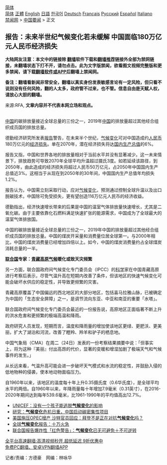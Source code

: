  <!-- 面包屑导航 --> <div class="breadcrumb"><!-- GTranslate: https://gtranslate.io/ -->  <div class="switcher notranslate">  <div class="selected">  <a href="#" onclick="return false;"> 简体</a>  </div>  <div class="option">  <a href="https://www.bannedbook.org" onclick="doGTranslate('zh-CN|zh-CN');jQuery('div.switcher div.selected a').html(jQuery(this).html());return false;" title="简体中文" class="nturl selected"> 简体</a>  <a href="https://www.bannedbook.org/zh-tw/" onclick="doGTranslate('zh-CN|zh-TW');jQuery('div.switcher div.selected a').html(jQuery(this).html());return false;" title="繁體中文" class="nturl"> 正體</a>  <a href="https://www.bannedbook.org/en/" onclick="doGTranslate('zh-CN|en');jQuery('div.switcher div.selected a').html(jQuery(this).html());return false;" title="English" class="nturl"> English</a>  <a href="https://www.bannedbook.org/ja/" onclick="doGTranslate('zh-CN|ja');jQuery('div.switcher div.selected a').html(jQuery(this).html());return false;" title="日本語" class="nturl"> 日語</a>  <a href="https://www.bannedbook.org/ko/" onclick="doGTranslate('zh-CN|ko');jQuery('div.switcher div.selected a').html(jQuery(this).html());return false;" title="한국어" class="nturl"> 한국어</a>  <a href="https://www.bannedbook.org/de/" onclick="doGTranslate('zh-CN|de');jQuery('div.switcher div.selected a').html(jQuery(this).html());return false;" title="Deutsch" class="nturl"> Deutsch</a>  <a href="https://www.bannedbook.org/fr/" onclick="doGTranslate('zh-CN|fr');jQuery('div.switcher div.selected a').html(jQuery(this).html());return false;" title="Français" class="nturl"> Français</a>  <a href="https://www.bannedbook.org/ru/" onclick="doGTranslate('zh-CN|ru');jQuery('div.switcher div.selected a').html(jQuery(this).html());return false;" title="Русский" class="nturl"> Русский</a>  <a href="https://www.bannedbook.org/es/" onclick="doGTranslate('zh-CN|es');jQuery('div.switcher div.selected a').html(jQuery(this).html());return false;" title="Español" class="nturl"> Español</a>  <a href="https://www.bannedbook.org/it/" onclick="doGTranslate('zh-CN|it');jQuery('div.switcher div.selected a').html(jQuery(this).html());return false;" title="Italiano" class="nturl"> Italiano</a>  </div>  </div>      <div class='breadcrumb-sub'><!-- Breadcrumb NavXT 6.3.0 --> <a href="https://www.bannedbook.org/" class="home">禁闻网</a> &gt; <a href="https://www.bannedbook.org/bnews/headline/" class="category">中国要闻</a> &gt; 正文</div></div><h2>报告：未来半世纪气候变化若未缓解 中国面临180万亿元人民币经济损失</h2> <p class="notice"><b>大陆网友注意：本文中的链接除 <a href="https://github.com/bannedbook/fanqiang" >翻墙</a>软件下载和<a href="https://github.com/killgcd/justmysocks/blob/master/README.md">翻墙推荐</a>链接外全部为禁网链接，未翻墙状态下打不开，请勿点击。此为文字版禁闻，欲看图文视频完整版和更多禁闻，请下载<a href="https://github.com/bannedbook/fanqiang">翻墙软件或APP</a>后翻墙上禁闻网。</p><p>备注：翻墙看新闻非常安全，翻墙以真实身份发表敏感言论有一定风险，但只看不说则没有任何风险，翻的人太多，政府管不过来，也不管。信息自由是天赋人权，请放心大胆的翻墙。</b></p>  <div class="entry"> <p>来源:RFA, <strong>文章内容并不代表本网立场和观点。</strong></p> <p><br /> <span class='wp_keywordlink_affiliate'><a href="https://www.bannedbook.org/" title="中国" target="_blank">中国</a></span>的碳排放量接近全球总量的三份之一，2019年<a href="https://www.bannedbook.org/bnews/tag/%E4%B8%AD%E5%9B%BD/" class="st_tag internal_tag" rel="tag" title="标签 中国 下的日志">中国</a>的排放量超过其他经合组织成员国的排放总量。</p> <p>德勤经济研究所发表<a href="https://www2.deloitte.com/content/dam/Deloitte/cn/Documents/about-deloitte/cn-dtt-turningpoint-report-zh-210823.pdf">报告</a>警告，在未来半个世纪，<span class='wp_keywordlink'><a href="https://www.bannedbook.org/bnews/ssgc/20180904/993719.html" title="《魔鬼在统治着我们的世界(23)：环保主义(上)》" target="_blank">气候变化</a></span>可对中国造成约<a href="https://www.bannedbook.org/bnews/tag/%e4%ba%ba%e6%b0%91%e5%b8%81/" class="st_tag internal_tag" rel="tag" title="标签 人民币 下的日志">人民币</a>180万亿元的<a href="https://www.bannedbook.org/bnews/tag/%E7%BB%8F%E6%B5%8E%E6%8D%9F%E5%A4%B1/" class="st_tag internal_tag" rel="tag" title="标签 经济损失 下的日志">经济损失</a>。单在2070年，潜在经济损失将达<a href="https://www.bannedbook.org/bnews/tag/%E5%9B%BD%E5%86%85%E7%94%9F%E4%BA%A7%E6%80%BB%E5%80%BC/" class="st_tag internal_tag" rel="tag" title="标签 国内生产总值 下的日志">国内生产总值</a>的6%。 </p> <p>报告又指，中国和世界各地的排放量相对于当前水平并没有显著减少。这一未来情景下，排放趋势可导致2070年全球平均升温超过摄氏3度。如若延续该路径，到2050年，由此造成的经济损失将超过人民币50万亿元，占2050年中国国内生产总值近3%。这相当于从现在到2050年的30年间，中国国内生产总值年均损失1.2%。 </p>  <p>报告认为，中国需立刻采取行动，应对<a href="https://www.bannedbook.org/bnews/tag/%E6%B0%94%E5%80%99%E5%8F%98%E5%8C%96/" class="st_tag internal_tag" rel="tag" title="标签 气候变化 下的日志">气候变化</a>，预测通过控制全球升温以及出口脱碳技术，中国除可免受损失，更有望创造116万亿元人民币的经济收益。 </p> <p>德勤指出，经济快速增长带来的后果是中国的温室气体排放量快速增长，尤其是二氧化碳。由于主要依靠化石燃料满足快速扩张的能源需求，中国成为了全球最大的温室气体排放国。 </p> <p>中国的碳排放量接近全球总量的三份之一，2019年中国的排放量超过其他经合组织成员国的排放总量。中国的煤炭开采量和消费量位居全球第一。与2000年相比，中国的煤炭消费量已经增加四倍以上。如今，中国的煤炭消费量约占全球煤炭消耗总量的一半。 </p> <p><strong><a href="https://www.bannedbook.org/bnews/tag/%e8%81%94%e5%90%88%e5%9b%bd/" class="st_tag internal_tag" rel="tag" title="标签 联合国 下的日志">联合国</a>专家：<a href="https://www.bannedbook.org/bnews/tag/%e9%9d%92%e8%97%8f%e9%ab%98%e5%8e%9f/" class="st_tag internal_tag" rel="tag" title="标签 青藏高原 下的日志">青藏高原</a><a href="https://www.bannedbook.org/bnews/tag/%e6%b0%94%e5%80%99/" class="st_tag internal_tag" rel="tag" title="标签 气候 下的日志">气候</a>暖化或致天灾频繁</strong> </p>  <p>另一方面，联合国政府间气候变化专门委员会（IPCC）的<span class='wp_keywordlink'><a href="https://www.bannedbook.org/forum11/topic309.html" title="禁片：“科学”的棍子" target="_blank">科学</a></span>家在中国青藏高原进行考察后表示，尽管气温升高在短期内改善了条件，但该地区的快速气候变化可能会破坏水供应的稳定性，并导致更频繁的灾害。 </p> <p>青藏高原覆盖了中国偏远的西北地区的大部分地区，包括喜马拉雅山脉，已被确定为中国的「生态安全屏障」之一，是调节流向东亚、中亚和南亚的重要「水塔」。 </p> <p>联合国政府间气候变化专门委员会最近的一份报告说，高原地区正面临著不断上升的洪水危害和更频繁的极端高温和降雨。 </p> <p>政府研究人员发现，短期而言，温度和降雨量的增加使该地区更绿、更肥沃、更美丽，扩大了湖泊和河流，改善了瞪羚、羚羊和驴子的栖息地。 </p>  <p>中国气象局（CMA）在周二（24日）发表的一份考察结果摘要中说：「但事实上，将为这种『美丽』付出高昂的代价，显著的变暖和增湿加剧了极端天气和气候事件的发生。」 </p> <p>从长远来看，气温升高可能会进一步破坏天气模式和水流的稳定性，并鼓励入侵的低地物种的侵袭，使本地动物面临压力。 </p> <p>自1960年以来，该地区的温度每十年上升0.35摄氏度（0.6华氏度），是全球平均水平的两倍。自1960年以来，年降雨量每十年增加7.9毫米（0.31英寸），在2016-2020年期间达到每年539.6毫米，比1961-1990年的平均值高出12.7%。 </p> <ul class='op-related-articles' title='相关阅读'> <li><a href='https://www.bannedbook.org/bnews/baitai/20210823/1611458.html' target='_blank'>UNICEF：没有一个孩子能逃脱<b>气候变化</b>的影响</a></li> <li><a href='https://www.bannedbook.org/bnews/headline/20210813/1605734.html' target='_blank'>研究：<b>气候变化</b>危机日重，中国启动碳密集性项目</a></li> <li><a href='https://www.bannedbook.org/bnews/finance/20210812/1604957.html' target='_blank'>美国施压OPEC增产 沙特官员回应：拜登不是正在对抗<b>气候变化</b>吗？</a></li> <li><a href='https://www.bannedbook.org/bnews/baitai/20210810/1603597.html' target='_blank'>全球<b>气候变化</b>报告：十万火急</a></li> <li><a href='https://www.bannedbook.org/bnews/baitai/20210809/1603259.html' target='_blank'>联合国报告爆炸性「红色警告」：<b>气候变化</b>已无可避免＋不可逆转</a></li> </ul> <p class="texttj"> <a href="https://github.com/bannedbook/fanqiang/wiki/V2ray%E6%9C%BA%E5%9C%BA" target="_blank">全平台高速翻墙:高清视频秒开,超低延迟,9折优惠中</a><br/> <a href="https://github.com/bannedbook/fanqiang/wiki/%E7%A6%81%E9%97%BB%E7%BD%91%E5%AE%89%E5%8D%93%E7%BF%BB%E5%A2%99%E6%96%B0%E9%97%BBAPP" target="_blank">免费PC翻墙、安卓VPN翻墙APP</a></p> <p>记者/责编：方德豪　网编：林咏华</p><a name='sharetosocial'></a>  <div style="margin-bottom:5px;padding-bottom:5px;clear:both"> <div id="archive-pix-1" class="banner-ads"> <!-- AuctionX Display platform tag START --> <div id="26318x728x90x621x_ADSLOT2" clicktrack="%%CLICK_URL_ESC%%"></div> <!-- AuctionX Display platform tag END --> </div> <div id="archive-pix-2" class="banner-ads"> <!-- AuctionX Display platform tag START --> <div id="26315x300x250x621x_ADSLOT2" clicktrack="%%CLICK_URL_ESC%%"></div> <!-- AuctionX Display platform tag END --> </div> </div>  <div id="archive-pix-1" class="banner-ads"> <!-- AuctionX Display platform tag START --> <div id="26318x728x90x621x_ADSLOT3" clicktrack="%%CLICK_URL_ESC%%"></div> <!-- AuctionX Display platform tag END --> </div> </div><!--END ENTRY--> 